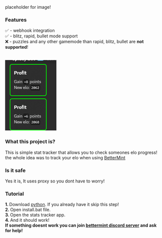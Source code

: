 placeholder for image!

###

<h3>Features</h3>
✅ - webhook integration
<br>
✅ - blitz, rapid, bullet mode support
<br>
❌ - puzzles and any other gamemode than rapid, blitz, bullet are <b>not supported</b>!
<br>
<br>
<br>
<img src="/img/discordwebhook.png" alt="image failed to load!"/>

###

<h3>What this project is?</h3>
This is simple stat tracker that allows you to check someones elo progress!
<br>
the whole idea was to track your elo when using <a href="https://github.com/BotSolver/BetterMint">BetterMint</a>
<h3>Is it safe</h3>
Yes it is, It uses proxy so you dont have to worry!

###

<h3>Tutorial</h3>
<b>1. </b>Download <a href="https://www.python.org/downloads/">python</a>. If you already have it skip this step!
<br>
<b>2. </b>Open install.bat file.
<br>
<b>3. </b>Open the stats tracker app.
<br>
<b>4. </b>And it should work!
<br>
<b>If something doesnt work you can join <a href="https://discord.gg/KFmvSyBwKQ">bettermint discord server</a> and ask for help!</b>
